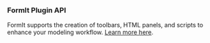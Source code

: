 ### FormIt Plugin API

FormIt supports the creation of toolbars, HTML panels, and scripts to enhance your modeling workflow. [Learn more here](https://formit3d.github.io/FormItExamplePlugins/).

